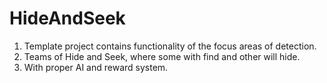 # HideAndSeek

1. Template project contains functionality of the focus areas of detection. 
2. Teams of Hide and Seek, where some with find and other will hide.
3. With proper AI and reward system.
